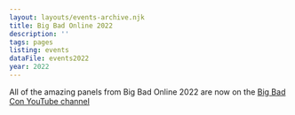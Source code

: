 ```yaml
---
layout: layouts/events-archive.njk
title: Big Bad Online 2022
description: ''
tags: pages
listing: events
dataFile: events2022
year: 2022
---
```


All of the amazing panels from Big Bad Online 2022 are now on the [Big Bad Con YouTube channel](https://www.youtube.com/channel/UCZTZeTM1WamDePxRpEMCftw)
